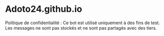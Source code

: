 # Adoto24.github.io
Politique de confidentialité :
Ce bot est utilisé uniquement à des fins de test. Les messages ne sont pas stockés et ne sont pas partagés avec des tiers.
